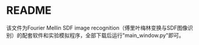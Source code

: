 # README
该文件为Fourier Mellin SDF image recognition（傅里叶梅林变换与SDF图像识别）的配套软件和实验模拟程序，全部下载后运行"main_window.py"即可。
